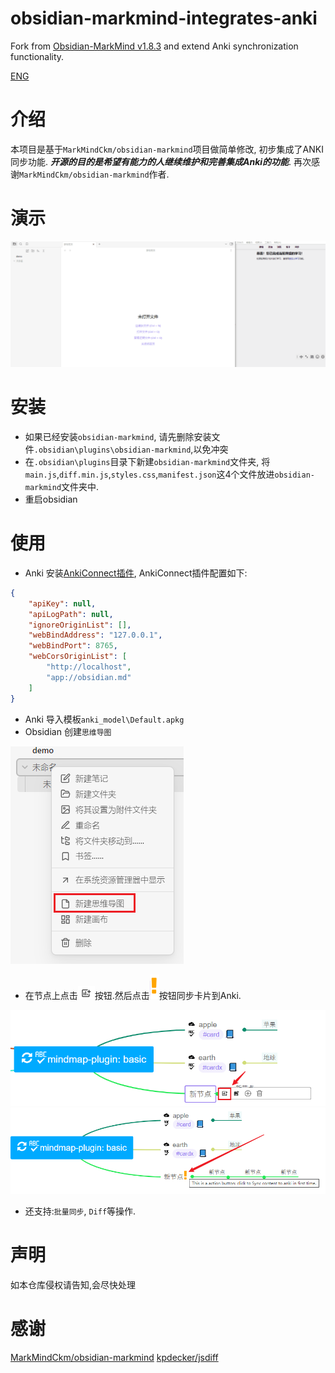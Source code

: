 # obsidian-markmind-integrates-anki
Fork from [Obsidian-MarkMind v1.8.3](https://github.com/MarkMindCkm/obsidian-markmind/releases/tag/1.8.3) and extend Anki synchronization functionality.

[ENG](/doc/README-EN.MD)

# 介绍
本项目是基于`MarkMindCkm/obsidian-markmind`项目做简单修改, 初步集成了ANKI同步功能. ***开源的目的是希望有能力的人继续维护和完善集成Anki的功能***.
再次感谢`MarkMindCkm/obsidian-markmind`作者.

# 演示
![play](/doc/images/play.gif)

# 安装
- 如果已经安装`obsidian-markmind`, 请先删除安装文件`.obsidian\plugins\obsidian-markmind`,以免冲突
- 在`.obsidian\plugins`目录下新建`obsidian-markmind`文件夹, 将`main.js`,`diff.min.js`,`styles.css`,`manifest.json`这4个文件放进`obsidian-markmind`文件夹中.
- 重启obsidian

# 使用
- Anki 安装[AnkiConnect插件](https://ankiweb.net/shared/info/2055492159), AnkiConnect插件配置如下:
```json
{
    "apiKey": null,
    "apiLogPath": null,
    "ignoreOriginList": [],
    "webBindAddress": "127.0.0.1",
    "webBindPort": 8765,
    "webCorsOriginList": [
        "http://localhost",
        "app://obsidian.md"
    ]
}
```
- Anki 导入模板`anki_model\Default.apkg`
- Obsidian 创建`思维导图`

![Alt text](/doc/images/image.png)
- 在节点上点击![Alt text](/doc/images/image-1.png)按钮.然后点击![Alt text](/doc/images/y.png)按钮同步卡片到Anki.

![Alt text](/doc/images/add-card.png)
![Alt text](/doc/images/sync.png)
- 还支持:`批量同步`, `Diff`等操作.

# 声明
如本仓库侵权请告知,会尽快处理

# 感谢
[MarkMindCkm/obsidian-markmind](https://github.com/MarkMindCkm/obsidian-markmind)
[kpdecker/jsdiff](https://github.com/kpdecker/jsdiff)